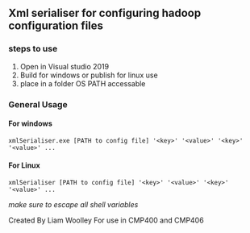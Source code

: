 ## Xml serialiser for configuring hadoop configuration files

### steps to use

1. Open in Visual studio 2019
2. Build for windows or publish for linux use
3. place in a folder OS PATH accessable 


### General Usage
#### For windows
`xmlSerialiser.exe [PATH to config file] '<key>' '<value>' '<key>' '<value>' ...`
#### For Linux
`xmlSerialiser [PATH to config file] '<key>' '<value>' '<key>' '<value>' ...`





*make sure to escape all shell variables*


Created By Liam Woolley For use in CMP400 and CMP406